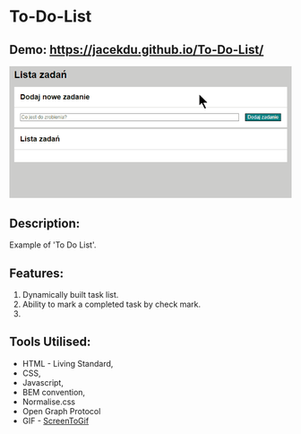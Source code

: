 # To-Do-List

## Demo: https://jacekdu.github.io/To-Do-List/

![](images/animation.gif)

## Description:

Example of 'To Do List'. 


## Features:

1. Dynamically built task list.
2. Ability to mark a completed task by check mark.
3.

## Tools Utilised:

- HTML - Living Standard,
- CSS,
- Javascript,
- BEM convention,
- Normalise.css
- Open Graph Protocol
- GIF - [ScreenToGif](https://www.screentogif.com/)

